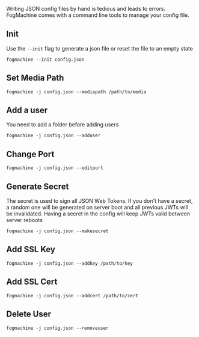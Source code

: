 Writing JSON config files by hand is tedious and leads to errors.  FogMachine comes with a command line tools to manage your config file.  

## Init

Use the `--init` flag to generate a json file or reset the file to an empty state

```
fogmachine --init config.json
```

## Set Media Path

```
fogmachine -j config.json --mediapath /path/to/media
```

## Add a user

You need to add a folder before adding users

```
fogmachine -j config.json --adduser
```

## Change Port

```
fogmachine -j config.json --editport
```

## Generate Secret

The secret is used to sign all JSON Web Tokens. If you don't have a secret, a random one will be generated on server boot and all previous JWTs will be invalidated.  Having a secret in the config will keep JWTs valid between server reboots

```
fogmachine -j config.json --makesecret
```

## Add SSL Key

```
fogmachine -j config.json --addkey /path/to/key
```

## Add SSL Cert

```
fogmachine -j config.json --addcert /path/to/cert
```

## Delete User

```
fogmachine -j config.json --removeuser
```
